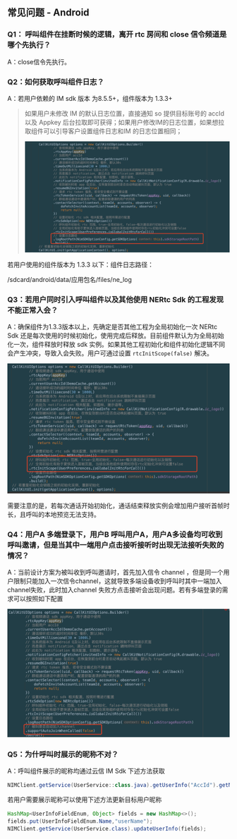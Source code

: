 ## 常见问题 - Android 

### Q1： 呼叫组件在挂断时候的逻辑，离开 rtc 房间和 close 信令频道是哪个先执行？

A：close信令先执行。

### Q2：如何获取呼叫组件日志？

A：若用户依赖的 IM sdk 版本 为8.5.5+，组件版本为 1.3.3+ 

> 如果用户未修改 IM 的默认日志位置，直接通知 so 提供目标账号的 accId 以及 Appkey 后台拉取即可获得；如果用户修改IM的日志位置，如果想拉取组件可以引导客户设置组件日志和IM 的日志位置相同；
>
> ![image-20210927105506961](./images/image-20210927105506961.png)

若用户使用的组件版本为 1.3.3 以下：组件日志路径：

/sdcard/android/data/应用包名/files/ne_log

### Q3：若用户同时引入呼叫组件以及其他使用 NERtc Sdk 的工程发现不能正常入会？

A：确保组件为1.3.3版本以上，先确定是否其他工程为全局初始化一次 NERtc Sdk 还是每次使用的时候初始化，使用完成后释放。目前组件默认为为全局初始化一次，组件释放时释放 sdk 实例。如果其他工程初始化和组件初始化逻辑不同会产生冲突，导致入会失败。用户可通过设置 `rtcInitScope(false)` 解决。

![image-20210927112125864](./images/image-20210927112125864.png)

需要注意的是，若每次通话开始初始化，通话结束释放实例会增加用户接听首帧时长，且呼叫的本地预览无法支持。

### Q4：用户A 多端登录下，用户B 呼叫用户A，用户A多设备均可收到呼叫邀请，但是当其中一端用户点击接听接听时出现无法接听失败的情况？

A：当前设计方案为被叫收到呼叫邀请时，首先加入信令 channel ，但是同一个用户限制只能加入一次信令channel，这就导致多端设备收到呼叫时其中一端加入channel失败，此时加入channel 失败方点击接听会出现问题。若有多端登录的需求可以按照如下配置

![image-20210927144044596](./images/image-20210927144044596.png)

### Q5：为什呼叫时展示的昵称不对？

A：呼叫组件展示的昵称均通过云信 IM Sdk 下述方法获取

```java
NIMClient.getService(UserService::class.java).getUserInfo("AccId").getName()；
```

若用户需要展示昵称可以使用下述方法更新目标用户昵称

```java
HashMap<UserInfoFieldEnum, Object> fields = new HashMap<>();
fields.put(UserInfoFieldEnum.Name,"userName");
NIMClient.getService(UserService.class).updateUserInfo(fields);
```

